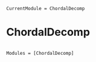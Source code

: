 ```@meta
CurrentModule = ChordalDecomp
```

# ChordalDecomp

```@index
```

```@autodocs
Modules = [ChordalDecomp]
```
